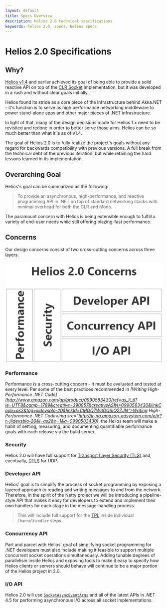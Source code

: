 ```yaml
---
layout: default
title: Specs Overview
description: Helios 2.0 technical specifications
keywords: helios 2.0, specs, helios specs
---
```


# Helios 2.0 Specifications							

## Why?
[Helios v1.4](http://www.nuget.org/packages/Helios/1.4.0 "Helios v1.4.0") and earlier achieved its goal of being able to provide a solid reactive API on top of the [CLR Socket](https://msdn.microsoft.com/en-us/library/system.net.sockets.socket.aspx) implementation, but it was developed in a rush and without clear goals initially.

Helios found its stride as a core piece of the infrastructure behind Akka.NET - it's function is to serve as high performance networking middleware to power stand-alone apps and other major pieces of .NET infrastructure.

In light of that, many of the design decisions made for Helios 1.x need to be revisited and redone in order to better serve those aims. Helios can be so much better than what it is as of v1.4.

The goal of Helios 2.0 is to fully realize the project's goals without any regard for backwards compatibility with previous versions. A full break from the technical debt of the previous iteration, but while retaining the hard lessons learned in its implementation.

## Overarching Goal
Helios's goal can be summarized as the following:

> To provide an asynchronous, high-performance, and reactive programming API in .NET on top of standard networking stacks with minimal overhead for both the CLR and Mono.

The paramount concern with Helios is being extensible enough to fulfill a variety of end-user needs while still offering blazing-fast performance. 

## Concerns
Our design concerns consist of two cross-cutting concerns across three layers.

<div class="row">
	<div class="large-12 columns small-centered" style="text-align:center;">
			<img src="images/helios2-design-layers.png" alt="Helios 2.0 Design Concerns"/>
	</div>
</div>

### Performance
Performance is a cross-cutting concern - it must be evaluated and tested at every level. Per some of the best practices recommended in *[Writing High-Performance .NET Code](http://www.amazon.com/gp/product/0990583430/ref=as_li_tl?ie=UTF8&camp=1789&creative=390957&creativeASIN=0990583430&linkCode=as2&tag=jiidevsblo-20&linkId=CMQQ7W3DQSIO2ZJN">Writing High-Performance .NET Code</a><img src="http://ir-na.amazon-adsystem.com/e/ir?t=jiidevsblo-20&l=as2&o=1&a=0990583430)*, the Helios team will make a habit of setting, measuring, and documenting quantifiable performance goals with each release via the build server.

### Security
Helios 2.0 will have full support for [Transport Layer Security (TLS)](https://en.wikipedia.org/wiki/Transport_Layer_Security "Transport Layer Security") and, eventually, [DTLS](https://en.wikipedia.org/wiki/Datagram_Transport_Layer_Security "Datagram Transport Layer Security") for UDP.

### Developer API
Helios' goal is to simplify the process of socket programming by exposing a layered approach to reading and writing messages to and from the network. Therefore, in the spirit of the Netty project we will be introducing a pipeline-style API that makes it easy for developers to extend and implement their own handlers for each stage in the message-handling process.

> This will include full support for the [TPL](https://msdn.microsoft.com/en-us/library/dd460717(v=vs.110).aspx "Task Parallel Library (TPL)") inside individual `ChannelHandler` steps.

### Concurrency API
Part and parcel with Helios' goal of simplifying socket programming for .NET developers must also include making it feasible to support multiple concurrent socket operations simultaneously. Adding tunable degrees of parallelism inside Helios and exposing tools to make it easy to specify how Helios clients or servers should behave will continue to be a major portion of the Helios project in 2.0.

### I/O API
Helios 2.0 will use [`SocketAsyncEventArgs`](https://msdn.microsoft.com/en-us/library/system.net.sockets.socketasynceventargs) and all of the latest APIs in .NET 4.5 for performing asynchronous I/O across all socket implementations.